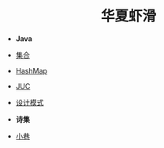 <h1 align="center">华夏虾滑</h1>

- **Java**
 - [集合](doc/java/collection.md) 
 - [HashMap](doc/java/hashmap.md)
 - [JUC](doc/java/juc.md)
 - [设计模式](doc/设计模式/设计模式总述.md)
  
- **诗集**
 - [小巷](doc/诗集/小巷.md)

   